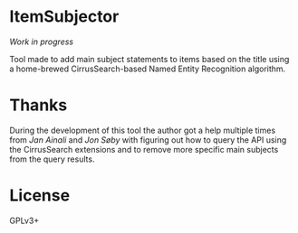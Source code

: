 # ItemSubjector
*Work in progress*

Tool made to add main subject statements to 
items based on the title using a home-brewed 
CirrusSearch-based Named Entity Recognition algorithm. 

# Thanks
During the development of this tool the author got a 
help multiple times from *Jan Ainali* and *Jon Søby*
with figuring out how to query the API using the 
CirrusSearch extensions and to remove more 
specific main subjects from the query results.

# License
GPLv3+
